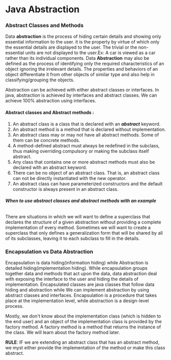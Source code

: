 # Java Abstraction

### Abstract Classes and Methods

Data **abstraction** is the process of hiding certain details and showing only essential information to the user. it is the property by virtue of which only the essential details are displayed to the user. The trivial or the non-essential units are not displayed to the user.Ex: A car is viewed as a car rather than its individual components.
Data **Abstraction** may also be defined as the process of identifying only the required characteristics of an object ignoring the irrelevant details. The properties and behaviors of an object differentiate it from other objects of similar type and also help in classifying/grouping the objects.

Abstraction can be achieved with either abstract classes or interfaces. In java, abstraction is achieved by interfaces and abstract classes. We can achieve 100% abstraction using interfaces.

#### Abstract classes and Abstract methods :

1. An abstract class is a class that is declared with an _**abstract**_ keyword.
2. An abstract method is a method that is declared without implementation.
3. An abstract class may or may not have all abstract methods. Some of them can be concrete methods.
4. A method-defined abstract must always be redefined in the subclass, thus making overriding compulsory or making the subclass itself abstract.
5. Any class that contains one or more abstract methods must also be declared with an abstract keyword.
6. There can be no object of an abstract class. That is, an abstract class can not be directly instantiated with the new operator.
7. An abstract class can have parameterized constructors and the default constructor is always present in an abstract class.

###### **When to use abstract classes and abstract methods with an example**

There are situations in which we will want to define a superclass that declares the structure of a given abstraction without providing a complete implementation of every method. Sometimes we will want to create a superclass that only defines a generalization form that will be shared by all of its subclasses, leaving it to each subclass to fill in the details.

### **Encapsulation vs Data Abstraction**

Encapsulation is data hiding(information hiding) while Abstraction is detailed hiding(implementation hiding).
While encapsulation groups together data and methods that act upon the data, data abstraction deal with exposing the interface to the user and hiding the details of implementation.
Encapsulated classes are java classes that follow data hiding and abstraction while We can implement abstraction by using abstract classes and interfaces.
Encapsulation is a procedure that takes place at the implementation level, while abstraction is a design-level process.

Mostly, we don't know about the implementation class (which is hidden to the end user) and an object of the implementation class is provided by the factory method.
A factory method is a method that returns the instance of the class. We will learn about the factory method later.

**RULE**: IF we are extending an abstract class that has an abstract method, we myst either provide the implementation of the method or make this class abstract.
